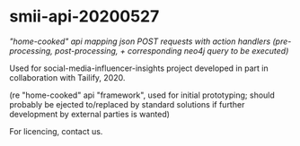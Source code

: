 # smii-api-20200527
*"home-cooked" api mapping json POST requests with action handlers (pre-processing, post-processing, + corresponding neo4j query to be executed)*

Used for social-media-influencer-insights project developed in part in collaboration with Tailify, 2020.

(re "home-cooked" api "framework", used for initial prototyping; should probably be ejected to/replaced by standard solutions if further development by external parties is wanted)

For licencing, contact us.

